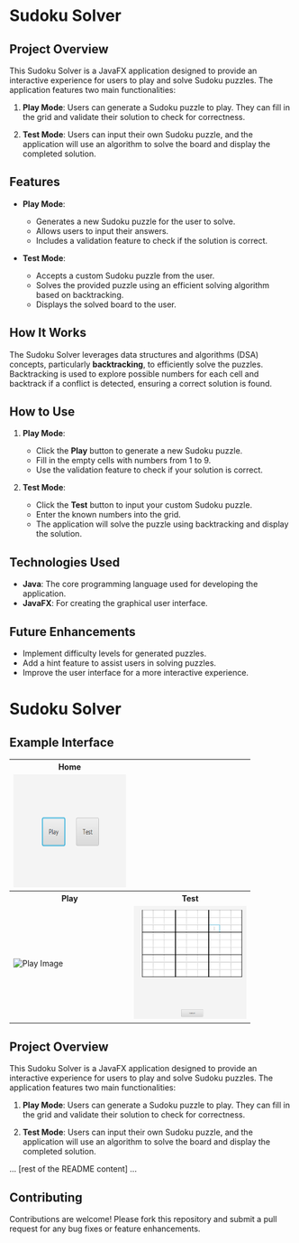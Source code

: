 # Sudoku Solver

## Project Overview

This Sudoku Solver is a JavaFX application designed to provide an interactive experience for users to play and solve Sudoku puzzles. The application features two main functionalities:

1. **Play Mode**: Users can generate a Sudoku puzzle to play. They can fill in the grid and validate their solution to check for correctness.

2. **Test Mode**: Users can input their own Sudoku puzzle, and the application will use an algorithm to solve the board and display the completed solution.

## Features

- **Play Mode**: 
  - Generates a new Sudoku puzzle for the user to solve.
  - Allows users to input their answers.
  - Includes a validation feature to check if the solution is correct.

- **Test Mode**: 
  - Accepts a custom Sudoku puzzle from the user.
  - Solves the provided puzzle using an efficient solving algorithm based on backtracking.
  - Displays the solved board to the user.

## How It Works

The Sudoku Solver leverages data structures and algorithms (DSA) concepts, particularly **backtracking**, to efficiently solve the puzzles. Backtracking is used to explore possible numbers for each cell and backtrack if a conflict is detected, ensuring a correct solution is found.

## How to Use

1. **Play Mode**:
   - Click the **Play** button to generate a new Sudoku puzzle.
   - Fill in the empty cells with numbers from 1 to 9.
   - Use the validation feature to check if your solution is correct.

2. **Test Mode**:
   - Click the **Test** button to input your custom Sudoku puzzle.
   - Enter the known numbers into the grid.
   - The application will solve the puzzle using backtracking and display the solution.

## Technologies Used

- **Java**: The core programming language used for developing the application.
- **JavaFX**: For creating the graphical user interface.

## Future Enhancements

- Implement difficulty levels for generated puzzles.
- Add a hint feature to assist users in solving puzzles.
- Improve the user interface for a more interactive experience.

# Sudoku Solver

## Example Interface

<table>
  <tr>
    <th>Home</th>
  </tr>
  <tr>
    <td><img src="initial.png" alt="Home Image" width="200" height="200"></td>
  </tr>
  <tr>
    <th>Play</th>
    <th>Test</th>
  </tr>
  <tr>
    <td><img src="sudoku_board.png" alt="Play Image" width="200" height="200"></td>
    <td><img src="test.png" alt="Test Image" width="200" height="200"></td>
  </tr>
</table>

## Project Overview

This Sudoku Solver is a JavaFX application designed to provide an interactive experience for users to play and solve Sudoku puzzles. The application features two main functionalities:

1. **Play Mode**: Users can generate a Sudoku puzzle to play. They can fill in the grid and validate their solution to check for correctness.

2. **Test Mode**: Users can input their own Sudoku puzzle, and the application will use an algorithm to solve the board and display the completed solution.

... [rest of the README content] ...


## Contributing

Contributions are welcome! Please fork this repository and submit a pull request for any bug fixes or feature enhancements.
